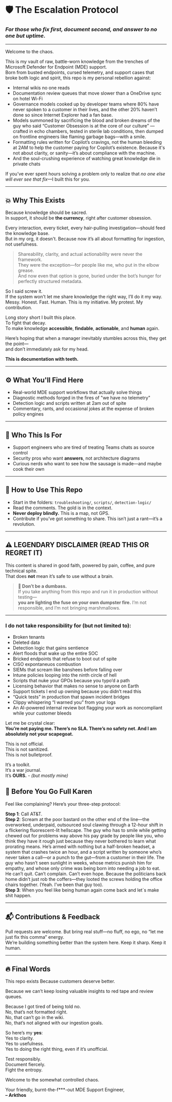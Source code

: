 # 🛡️ The Escalation Protocol
### _For those who fix first, document second, and answer to no one but uptime._

---

Welcome to the chaos.

This is my vault of raw, battle-worn knowledge from the trenches of Microsoft Defender for Endpoint (MDE) support.  
Born from busted endpoints, cursed telemetry, and support cases that broke both logic and spirit, this repo is my personal rebellion against:

- Internal wikis no one reads  
- Documentation review queues that move slower than a OneDrive sync on hotel Wi-Fi  
- Governance models cooked up by developer teams where 80% have never spoken to a customer in their lives, and the other 20% haven’t done so since Internet Explorer had a fan base.
- Models summoned by sacrificing the blood and broken dreams of the guy who said “Customer Obsession is at the core of our culture” — crafted in echo chambers, tested in sterile lab conditions, then dumped on frontline engineers like flaming garbage bags—with a smile.
- Formatting rules written for Copilot’s cravings, not the human bleeding at 2AM to help the customer paying for Copilot’s existence. Because it's not about clarity, or sanity—it’s about compliance with the machine.  
- And the soul-crushing experience of watching great knowledge die in private chats

If you’ve ever spent hours solving a problem only to realize that *no one else will ever see that fix*—I built this for you.

---

## 💥 Why This Exists

Because knowledge should be sacred.  
In support, it should be **the currency**, right after customer obsession.

Every interaction, every ticket, every hair-pulling investigation—should feed the knowledge base.  
But in my org, it doesn't. Because now it’s all about formatting for ingestion, not usefulness.

> Shareability, clarity, and actual actionability were never the framework.  
> They were the exception—for people like me, who put in the elbow grease.  
> And now even that option is gone, buried under the bot’s hunger for perfectly structured metadata.

So I said screw it.  
If the system won't let me share knowledge the right way, I’ll do it my way.  
Messy. Honest. Fast. Human.
This is my initiative. My protest. My contribution.  

Long story short I built this place.  
To fight that decay.  
To make knowledge **accessible**, **findable**, **actionable**, and **human** again.

Here’s hoping that when a manager inevitably stumbles across this, they get the point—  
and don’t immediately ask for my head.

**This is documentation with teeth.**

---

## ⚙️ What You'll Find Here

- Real-world MDE support workflows that actually solve things
- Diagnostic methods forged in the fires of "we have no telemetry"
- Detection logic and scripts written at 2am out of spite
- Commentary, rants, and occasional jokes at the expense of broken policy engines

---

## 🧠 Who This Is For

- Support engineers who are tired of treating Teams chats as source control
- Security pros who want **answers**, not architecture diagrams
- Curious nerds who want to see how the sausage is made—and maybe cook their own

---

## 🧭 How to Use This Repo

- Start in the folders: `troubleshooting/`, `scripts/`, `detection-logic/`
- Read the comments. The gold is in the context.
- **Never deploy blindly.** This is a map, not GPS.
- Contribute if you’ve got something to share. This isn’t just a rant—it’s a revolution.

---

## ⚠️ LEGENDARY DISCLAIMER (READ THIS OR REGRET IT)

This content is shared in good faith, powered by pain, coffee, and pure technical spite.  
That does **not** mean it’s safe to use without a brain.

> **🧯 Don’t be a dumbass.**  
> If you take anything from this repo and run it in production without testing—  
> **you are lighting the fuse on your own dumpster fire.** I’m not responsible, and I’m not bringing marshmallows.

---

### I do **not** take responsibility for (but not limited to):

- Broken tenants  
- Deleted data  
- Detection logic that gains sentience  
- Alert floods that wake up the entire SOC  
- Bricked endpoints that refuse to boot out of spite
- CISO expontaneuos combustion  
- SIEMs that scream like banshees before falling over  
- Intune policies looping into the ninth circle of hell  
- Scripts that nuke your GPOs because you typo’d a path  
- Licensing behavior that makes no sense to anyone on Earth  
- Support tickets I end up owning because you didn’t read this  
- “Quick tests” in production that spawn incident bridges  
- Clippy whispering “I warned you” from your logs  
- An AI-powered internal review bot flagging your work as noncompliant while your customer bleeds

Let me be crystal clear:  
**You’re not paying me. There’s no SLA. There’s no safety net. And I am absolutely not your scapegoat.**

This is not official.  
This is not sanitized.  
This is not bulletproof.  

It’s a toolkit.  
It’s a war journal.  
It’s **OURS.** - *(but mostly mine)*

## 🤬 Before You Go Full Karen

Feel like complaining? Here’s your three-step protocol:

**Step 1**: Call AT&T.  
**Step 2**: Scream at the poor bastard on the other end of the line—the overworked, underpaid, outsourced soul clawing through a 12-hour shift in a flickering fluorescent-lit hellscape. The guy who has to smile while getting chewed out for problems way above his pay grade by people like you, who think they have it rough just because they never bothered to learn what prorating means. He’s armed with nothing but a half-broken headset, a system that crashes twice an hour, and a script written by someone who’s never taken a call—or a punch to the gut—from a customer in their life. The guy who hasn’t seen sunlight in weeks, whose metrics punish him for empathy, and whose only crime was being born into needing a job to eat. He can’t quit. Can’t complain. Can’t even hope. Because the politicians back home didn’t just rob the coffers—they looted the screws holding the office chairs together. (Yeah. I’ve been that guy too).  
**Step 3**: When you feel like being human again come back and let´s make shit happen.


---

## 📬 Contributions & Feedback

Pull requests are welcome. But bring real stuff—no fluff, no ego, no “let me just fix this comma” energy.  
We’re building something better than the system here. Keep it sharp. Keep it human.

---

## 🔥 Final Words

This repo exists Because customers deserve better. 

Because we can’t keep losing valuable insights to red tape and review queues.

Because I got tired of being told no.  
No, that’s not formatted right.  
No, that can’t go in the wiki.  
No, that’s not aligned with our ingestion goals.  

So here’s my **yes**:  
Yes to clarity.  
Yes to usefulness.  
Yes to doing the right thing, even if it’s unofficial.


Test responsibly.  
Document fiercely.  
Fight the entropy.

Welcome to the somewhat controlled chaos.

Your friendly, burnt-the-f***-out MDE Support Engineer,  
**– Arkthos**
